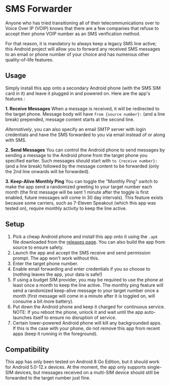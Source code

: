 
# SMS Forwarder
Anyone who has tried transitioning all of their telecommunications over to Voice Over IP (VOIP) knows that there are a few companies that refuse to accept their phone VOIP number as an SMS verification method.

For that reason, it is mandatory to always keep a legacy SMS line active; this Android project will allow you to forward any received SMS messages to an email or phone number of your choice and has numerous other quality-of-life features.

## Usage
Simply install this app onto a secondary Android phone (with the SMS SIM card in it) and leave it plugged in and powered on. Here are the app's features :

**1. Receive Messages**
When a message is received, it will be redirected to the target phone. Message body will have `from {source number}:` (and a line break) prepended, message content starts at the second line.

*Alternatively*, you can also specify an email SMTP server with login credentials and have the SMS forwarded to you via email instead of or along with SMS.

**2. Send Messages**
You can control the Android phone to send messages by sending a message to the Android phone from the target phone you specified earlier. Such messages should start with `to {receive number}:` (and a line break) followed by the message content to be forwarded (only the 2nd line onwards will be forwarded).

**3. Keep-Alive Monthly Ping**
You can toggle the "Monthly Ping" switch to make the app send a randomized greeting to your target number each month (the first message will be sent 1 minute after the toggle is first enabled, future messages will come in 30 day intervals). This feature exists because some carriers, such as 7-Eleven Speakout (which this app was tested on), require monthly activity to keep the line active.

## Setup
1. Pick a cheap Android phone and install this app onto it using the `.apk` file downloaded from the [releases page](https://github.com/scriptgenerator64/personal_sms_forwarder/releases). You can also build the app from source to ensure safety.
2. Launch the app and accept the SMS receive and send permission prompt. The app won't work without this.
3. Enter the target phone number.
4. Enable email forwarding and enter credentials if you so choose to (nothing leaves the app, your data is safe!)
5. If using a budget SIM provider, you may be required to use the phone at least once a month to keep the line active. The monthly ping feature will send a randomized keep-alive message to your target number once a month (first message will come in a minute after it is toggled on, will consume a bit more battery).
6. Put down the Android phone and keep it charged for continuous service. NOTE: If you reboot the phone, unlock it and wait until the app auto-launches itself to ensure no disruption of service.
7. Certain lower-powered Android phone will kill any backgrounded apps. If this is the case with your phone, do not remove this app from recent apps (keep it running in the foreground).

## Compatibility
This app has only been tested on Android 8 Go Edition, but it should work for Android 5.0-12.x devices. At the moment, the app only supports single-SIM devices, but messages received on a multi-SIM device should still be forwarded to the target number just fine.
